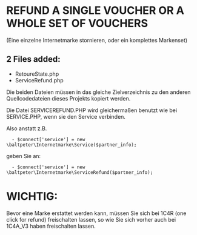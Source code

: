 # REFUND A SINGLE VOUCHER OR A WHOLE SET OF VOUCHERS
(Eine einzelne Internetmarke stornieren, oder ein komplettes Markenset)

## 2 Files added:
- RetoureState.php
- ServiceRefund.php

Die beiden Dateien müssen in das gleiche Zielverzeichnis zu den anderen Quellcodedateien dieses Projekts kopiert werden.


Die Datei SERVICEREFUND.PHP wird gleichermaßen benutzt wie bei SERVICE.PHP, wenn sie den Service verbinden. 

Also anstatt z.B.

      - $connect['service'] = new \baltpeter\Internetmarke\Service($partner_info);
      
geben Sie an:

      - $connect['service'] = new \baltpeter\Internetmarke\ServiceRefund($partner_info);


# WICHTIG:
Bevor eine Marke erstattet werden kann, müssen Sie sich bei 1C4R (one click for refund) freischalten lassen, so wie Sie sich vorher auch bei 1C4A_V3 haben freischalten lassen.
